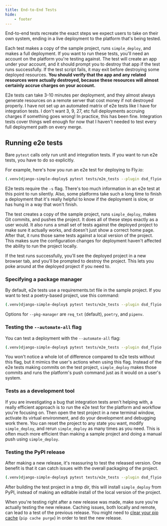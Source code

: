 ```yaml
---
title: End-to-End Tests
hide:
    - footer
---
```


End-to-end tests recreate the exact steps we expect users to take on their own system, ending in a live deployment to the platform that's being tested.

Each test makes a copy of the sample project, runs `simple_deploy`, and makes a full deployment. If you want to run these tests, you'll need an account on the platform you're testing against. The test will create an app under your account, and it should prompt you to destroy that app if the test runs successfully. If the test script fails, it may exit before destroying some deployed resources. **You should verify that the app and any related resources were actually destroyed, because these resources will almost certainly accrue charges on your account.**

E2e tests can take 3-10 minutes per deployment, and they almost always generate resources on a remote server that cost money if not destroyed properly. I have not set up an automated matrix of e2e tests like I have for integration tests. I don't want 3, 9, 27, etc full deployments accruing charges if something goes wrong! In practice, this has been fine. Integration tests cover things well enough for now that I haven't needed to test every full deployment path on every merge.

Running e2e tests
---

Bare `pytest` calls only run unit and integration tests. If you want to run e2e tests, you have to do so explicitly.

For example, here's how you run an e2e test for deploying to Fly.io:

```sh
(.venv)django-simple-deploy$ pytest tests/e2e_tests --plugin dsd_flyio -s
```

E2e tests require the `-s` flag. There's too much information in an e2e test at this point to run silently. Also, some platforms take such a long time to finish a deployment that it's really helpful to know if the deployment is slow, or has hung in a way that won't finish.

The test creates a copy of the sample project, runs `simple_deploy`, makes Git commits, and pushes the project. It does all of these steps exactly as a user would. It also runs a small set of tests against the deployed project to make sure it actually works, and doesn't just show a correct home page. After that, it runs those same tests against a local version of the project. This makes sure the configuration changes for deployment haven't affected the ability to run the project locally.

If the test runs successfully, you'll see the deployed project in a new browser tab, and you'll be prompted to destroy the project. This lets you poke around at the deployed project if you need to.

### Specifying a package manager

By default, e2e tests use a requirements.txt file in the sample project. If you want to test a poetry-based project, use this command:

```sh
(.venv)django-simple-deploy$ pytest tests/e2e_tests --plugin dsd_flyio --pkg-manager poetry -s
```

Options for `--pkg-manager` are `req_txt` (default), `poetry`, and `pipenv`.

### Testing the `--automate-all` flag

You can test a deployment with the `--automate-all` flag:

```sh
(.venv)django-simple-deploy$ pytest tests/e2e_tests --plugin dsd_flyio --automate-all -s
```

You won't notice a whole lot of difference compared to e2e tests without this flag, but it mimics the user's actions when using this flag. Instead of the e2e tests making commits on the test project, `simple_deploy` makes those commits and runs the platform's push command just as it would on a user's system.

### Tests as a development tool

If you are investigating a bug that integration tests aren't helping with, a really efficient approach is to run the e2e test for the platform and workflow you're focusing on. Then open the test project in a new terminal window, activate its virtual environment, and do your development and debugging work there. You can reset the project to any state you want, modify `simple_deploy`, and rerun `simple_deploy` as many times as you need. This is often much more efficient than making a sample project and doing a manual push using `simple_deploy`.

### Testing the PyPI release

After making a new release, it's reassuring to test the released version. One benefit is that it can catch issues with the overall packaging of the project.

```sh
(.venv)django-simple-deploy$ pytest tests/e2e_tests --plugin dsd_flyio --pypi -s
```

After building the test project in a tmp dir, this will install `simple_deploy` from PyPI, instead of making an editable install of the local version of the project.

When you're testing right after a new release was made, make sure you're actually testing the new release. Caching issues, both locally and remote, can lead to a test of the previous release. You might need to [clear your pip cache](https://pip.pypa.io/en/stable/cli/pip_cache/) (`pip cache purge`) in order to test the new release.

